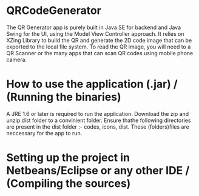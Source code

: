 # QRCodeGenerator
The QR Generator app is purely built in Java SE for backend and Java Swing for the UI, using the Model View Controller approach. It relies on XZing Library to build the QR and generate the 2D code image that can be exported to the local file system. To read the QR image, you will need to a QR Scanner or the many apps that can scan QR codes using mobile phone camera.
# How to use the application (.jar) / (Running the binaries)
A JRE 1.6 or later is required to run the application. Download the zip and unzip dist folder to a convinient folder. Ensure thathe following directories are present in the dist folder :- codes, icons, dist. These (folders)files are  neccessary for the app to run.
# Setting up the project in Netbeans/Eclipse or any other IDE / (Compiling the sources)
